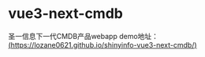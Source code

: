 # vue3-next-cmdb
圣一信息下一代CMDB产品webapp
demo地址：[(https://lozane0621.github.io/shinyinfo-vue3-next-cmdb/)](https://lozane0621.github.io/shinyinfo-vue3-next-cmdb/) 
